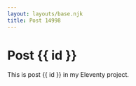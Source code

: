 ```yaml
---
layout: layouts/base.njk
title: Post 14998
---
```


# Post {{ id }}

This is post {{ id }} in my Eleventy project.
